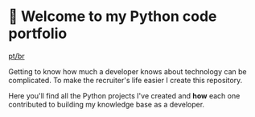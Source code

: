 # :wave: Welcome to my Python code portfolio

[pt/br](https://github.com/Perkles/python-code-portfolio/tree/master/pt-br)

Getting to know how much a developer knows about technology can be complicated. To make the recruiter's life easier I create this repository.

Here you'll find all the Python projects I've created and **how** each one contributed to building my knowledge base as a developer.
